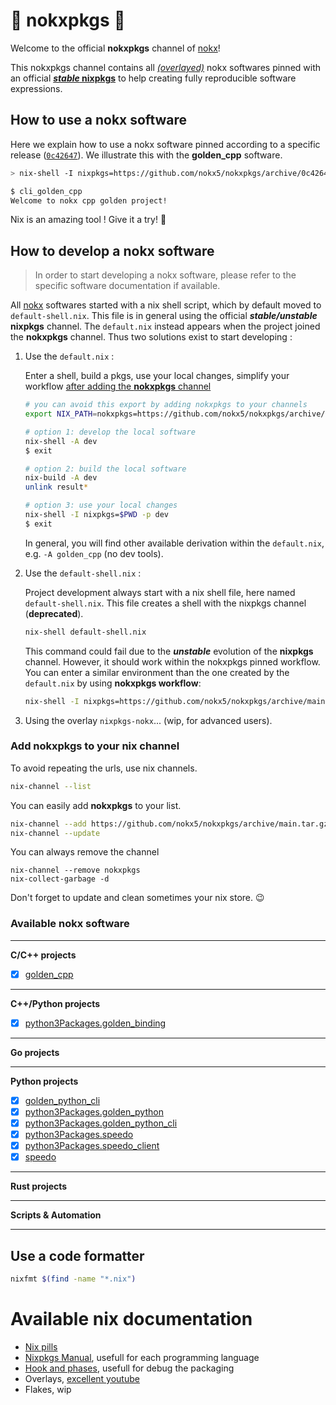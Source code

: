 # :koala: nokxpkgs :koala:

Welcome to the official **nokxpkgs** channel of [nokx](https://github.com/nokx5/)!

This nokxpkgs channel contains all [*(overlayed)*](https://github.com/nokx5/nokxpkgs/blob/main/nixpkgs-nokx/default.nix) nokx softwares pinned with an official [**_stable_ nixpkgs**](https://github.com/nokx5/nokxpkgs/blob/main/default.nix#L5-L11) to help creating fully reproducible software expressions.

## How to use a nokx software

Here we explain how to use a nokx software pinned according to a specific release ([`0c42647`](https://github.com/nokx5/nokxpkgs/commit/0c426477b0366270c6dea904f427ed8b15e39a4f)). We illustrate this with the **golden_cpp** software.

```bash
> nix-shell -I nixpkgs=https://github.com/nokx5/nokxpkgs/archive/0c426477b0366270c6dea904f427ed8b15e39a4f.tar.gz --pure -p golden_cpp

$ cli_golden_cpp
Welcome to nokx cpp golden project!
```
Nix is an amazing tool ! Give it a try! :ghost:

## How to develop a nokx software

> In order to start developing a nokx software, please refer to the
  specific software documentation if available.

All [nokx](https://github.com/nokx5/) softwares started with a nix
shell script, which by default moved to `default-shell.nix`. This file
is in general using the official **_stable/unstable_ nixpkgs**
channel. The `default.nix` instead appears when the project joined the
**nokxpkgs** channel. Thus two solutions exist to start developing :

 
1. Use the `default.nix` : 

    Enter a shell, build a pkgs, use your local changes, simplify your workflow [after adding the **nokxpkgs** channel](#add-nokxpkgs-to-your-nix-channel)
    ```bash
    # you can avoid this export by adding nokxpkgs to your channels
    export NIX_PATH=nokxpkgs=https://github.com/nokx5/nokxpkgs/archive/main.tar.gz
    
    # option 1: develop the local software
    nix-shell -A dev
    $ exit
    
    # option 2: build the local software
    nix-build -A dev
    unlink result*
    
    # option 3: use your local changes
    nix-shell -I nixpkgs=$PWD -p dev
    $ exit
    ```
    In general, you will find other available derivation within the `default.nix`, e.g. `-A golden_cpp` (no dev tools).


2. Use the `default-shell.nix` :

    Project development always start with a nix shell file, here named `default-shell.nix`. This file creates a shell with the nixpkgs channel (**deprecated**).
    ```bash
    nix-shell default-shell.nix
    ```
    This command could fail due to the **_unstable_** evolution of the **nixpkgs** channel. However, it should work within the nokxpkgs pinned workflow. You can enter a similar environment than the one created by the `default.nix` by using **nokxpkgs workflow**:
    ```bash
    nix-shell -I nixpkgs=https://github.com/nokx5/nokxpkgs/archive/main.tar.gz default-shell.nix
    ``` 
 
3. Using the overlay `nixpkgs-nokx`... (wip, for advanced users).

### Add nokxpkgs to your nix channel

To avoid repeating the urls, use nix channels.
```bash
nix-channel --list
```

You can easily add **nokxpkgs** to your list.
```bash
nix-channel --add https://github.com/nokx5/nokxpkgs/archive/main.tar.gz nokxpkgs
nix-channel --update
```

You can always remove the channel
```
nix-channel --remove nokxpkgs
nix-collect-garbage -d
```

Don't forget to update and clean sometimes your nix store. :wink:

### Available nokx software

***
**C/C++ projects**
- [x] [golden_cpp](https://github.com/nokx5/golden_cpp)
***
**C++/Python projects**
- [x] [python3Packages.golden_binding](https://github.com/nokx5/golden_binding)
***
**Go projects**
***
**Python projects**
- [x] [golden_python_cli](https://github.com/nokx5/golden_python)
- [x] [python3Packages.golden_python](https://github.com/nokx5/golden_python)
- [x] [python3Packages.golden_python_cli](https://github.com/nokx5/golden_python)
- [x] [python3Packages.speedo](https://github.com/nokx5/speedo)
- [x] [python3Packages.speedo_client](https://github.com/nokx5/speedo)
- [x] [speedo](https://github.com/nokx5/speedo)
***
**Rust projects**
***
**Scripts & Automation**
***

## Use a code formatter
```bash
nixfmt $(find -name "*.nix")
```


# Available nix documentation

- [Nix pills](https://nixos.org/guides/nix-pills/index.html)
- [Nixpkgs Manual](https://nixos.org/manual/nixpkgs/stable/), usefull for each programming language
- [Hook and phases](https://nixos.org/manual/nixpkgs/stable/#sec-stdenv-phases), usefull for debug the packaging
- Overlays, [excellent youtube](https://www.youtube.com/watch?v=W85mF1zWA2o)
- Flakes, wip

